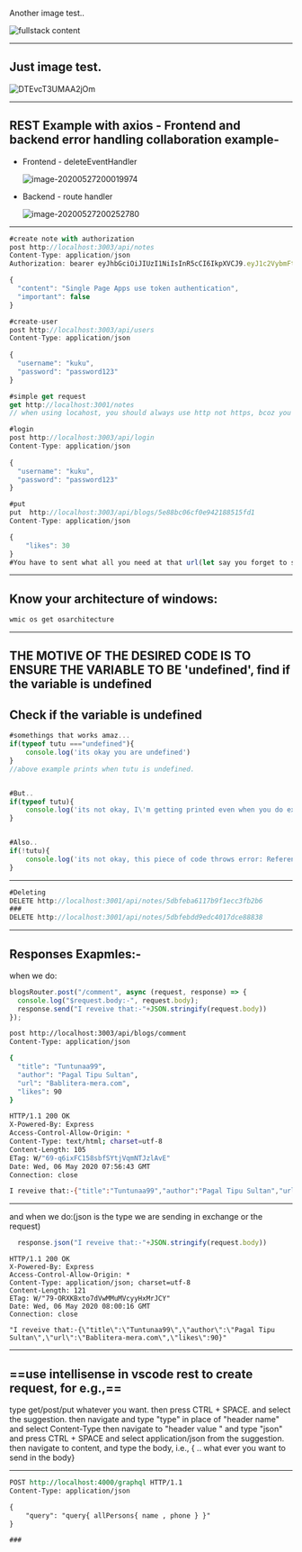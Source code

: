 Another image test..

![fullstack content](.imgs_typora/9a.png)

***

## Just image test.

![DTEvcT3UMAA2jOm](imgs_typora/DTEvcT3UMAA2jOm.jpg)

***

## REST Example with axios - Frontend and backend error handling collaboration example-

- Frontend - deleteEventHandler 

  ![image-20200527200019974](image-20200527200019974.png)

- Backend - route handler

  ![image-20200527200252780](image-20200527200252780.png)

***



```js
#create note with authorization
post http://localhost:3003/api/notes
Content-Type: application/json
Authorization: bearer eyJhbGciOiJIUzI1NiIsInR5cCI6IkpXVCJ9.eyJ1c2VybmFtZSI6Imt1a3UiLCJpZCI6IjVlN2Y0NTM2YmU3NGI4NTIyNDRlZjJmOSIsImlhdCI6MTU4NTM5OTExOH0.NLGlyS2naCpso_0qSe4AYCuWWXZC6X-uiD2JKhoxOJg

{
  "content": "Single Page Apps use token authentication",
  "important": false
}
```

```js
#create-user
post http://localhost:3003/api/users
Content-Type: application/json
 
{
  "username": "kuku",
  "password": "password123"
}
```

```js
#simple get request
get http://localhost:3001/notes
// when using locahost, you should always use http not https, bcoz you to use https you need to configure you node server for that.
```

```js
#login
post http://localhost:3003/api/login
Content-Type: application/json
 
{
  "username": "kuku",
  "password": "password123"
}

```

```js
#put
put  http://localhost:3003/api/blogs/5e88bc06cf0e942188515fd1
Content-Type: application/json

{
    "likes": 30
}
#You have to sent what all you need at that url(let say you forget to send the content then it will be removed what was already there), you can skip id(atleast with json-server). And if 
```



***

## Know your architecture of windows:

```bash
wmic os get osarchitecture
```

***

## THE MOTIVE OF THE DESIRED CODE IS TO ENSURE THE VARIABLE TO BE 'undefined', find if the variable is undefined

## Check if the variable is undefined

```js
#somethings that works amaz...
if(typeof tutu ==="undefined"){
    console.log('its okay you are undefined')
}
//above example prints when tutu is undefined.


#But..
if(typeof tutu){
    console.log('its not okay, I\'m getting printed even when you do exist, as string \'undefined\' evaluates as truthy value.')
}


#Also..
if(!tutu){
    console.log('its not okay, this piece of code throws error: Reference Error, tutu is not defined.')
}
```

***

```js
#Deleting
DELETE http://localhost:3001/api/notes/5dbfeba6117b9f1ecc3fb2b6
###
DELETE http://localhost:3001/api/notes/5dbfebdd9edc4017dce88838
```

***

## Responses Exapmles:-

when we do:

```js
blogsRouter.post("/comment", async (request, response) => {
  console.log("$request.body:-", request.body);
  response.send("I reveive that:-"+JSON.stringify(request.body))
});
```

```bash
post http://localhost:3003/api/blogs/comment
Content-Type: application/json

{
  "title": "Tuntunaa99",
  "author": "Pagal Tipu Sultan",
  "url": "Bablitera-mera.com",
  "likes": 90
}
```

```bash
HTTP/1.1 200 OK
X-Powered-By: Express
Access-Control-Allow-Origin: *
Content-Type: text/html; charset=utf-8
Content-Length: 105
ETag: W/"69-q6ixFC158sbfSYtjVqmNTJzlAvE"
Date: Wed, 06 May 2020 07:56:43 GMT
Connection: close

I reveive that:-{"title":"Tuntunaa99","author":"Pagal Tipu Sultan","url":"Bablitera-mera.com","likes":90}
```

***

and when we do:(json is the type we are sending in exchange or the request)

```js
  response.json("I reveive that:-"+JSON.stringify(request.body))
```

```
HTTP/1.1 200 OK
X-Powered-By: Express
Access-Control-Allow-Origin: *
Content-Type: application/json; charset=utf-8
Content-Length: 121
ETag: W/"79-ORXKBxto7dVwMMuMVcyyHxMrJCY"
Date: Wed, 06 May 2020 08:00:16 GMT
Connection: close

"I reveive that:-{\"title\":\"Tuntunaa99\",\"author\":\"Pagal Tipu Sultan\",\"url\":\"Bablitera-mera.com\",\"likes\":90}"
```

***

## ==use intellisense in vscode rest to create request, for e.g.,==

type get/post/put whatever you want.
then press CTRL + SPACE. and select the suggestion.
then navigate and type "type" in place of "header name" and select Content-Type
then navigate to "header value " and type "json" and press CTRL + SPACE and select application/json from the suggestion. 
then navigate to content, and type the body, i.e., { .. what ever you want to send in the body}

***

```rest
POST http://localhost:4000/graphql HTTP/1.1
Content-Type: application/json

{
    "query": "query{ allPersons{ name , phone } }"
}

###

```

